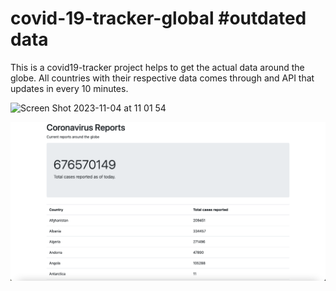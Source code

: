 # covid-19-tracker-global #outdated data
This is a covid19-tracker project helps to get the actual data around the globe. All countries with their respective data comes through and API that updates in every 10 minutes.

![Screen Shot 2023-11-04 at 11 01 54](https://github.com/nickk12/covid-19-tracker-global/assets/81928303/6ba26f29-1f12-41fc-b4e7-886043537ae2)

![Alt text](screenshot.png "Optional Title")
